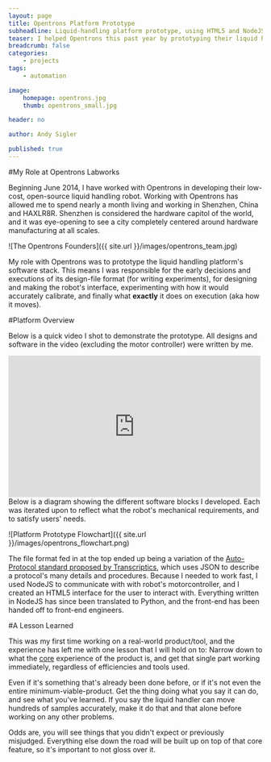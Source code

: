 ```yaml
---
layout: page
title: Opentrons Platform Prototype
subheadline: Liquid-handling platform prototype, using HTML5 and NodeJS
teaser: I helped Opentrons this past year by prototyping their liquid handling software stack. It's been a great experience and I learned some lasting lessons.
breadcrumb: false
categories:
    - projects
tags:
    - automation

image:
    homepage: opentrons.jpg
    thumb: opentrons_small.jpg

header: no

author: Andy Sigler

published: true
---
```


#My Role at Opentrons Labworks

Beginning June 2014, I have worked with Opentrons in developing their low-cost, open-source liquid handling robot. Working with Opentrons has allowed me to spend nearly a month living and working in Shenzhen, China and HAXLR8R. Shenzhen is considered the hardware capitol of the world, and it was eye-opening to see a city completely centered around hardware manufacturing at all scales.

![The Opentrons Founders]({{ site.url }}/images/opentrons_team.jpg)

My role with Opentrons was to prototype the liquid handling platform's software stack. This means I was responsible for the early decisions and executions of its design-file format (for writing experiments), for designing and making the robot's interface, experimenting with how it would accurately calibrate, and finally what <strong>exactly</strong> it does on execution (aka how it moves).

#Platform Overview

Below is a quick video I shot to demonstrate the prototype. All designs and software in the video (excluding the motor controller) were written by me.

<iframe src="https://player.vimeo.com/video/130249723" width="500" height="281" frameborder="0" webkitallowfullscreen mozallowfullscreen allowfullscreen></iframe>
<br />
Below is a diagram showing the different software blocks I developed. Each was iterated upon to reflect what the robot's mechanical requirements, and to satisfy users' needs.

![Platform Prototype Flowchart]({{ site.url }}/images/opentrons_flowchart.png)

The file format fed in at the top ended up being a variation of the [Auto-Protocol standard proposed by Transcriptics](http://autoprotocol.org/specification/), which uses JSON to describe a protocol's many details and procedures. Because I needed to work fast, I used NodeJS to communicate with with robot's motorcontroller, and I created an HTML5 interface for the user to interact with. Everything written in NodeJS has since been translated to Python, and the front-end has been handed off to front-end engineers.

#A Lesson Learned

This was my first time working on a real-world product/tool, and the experience has left me with one lesson that I will hold on to: Narrow down to what the <u>core</u> experience of the product is, and get that single part working immediately, regardless of efficiencies and tools used.

Even if it's something that's already been done before, or if it's not even the entire minimum-viable-product. Get the thing doing what you say it can do, and see what you've learned. If you say the liquid handler can move hundreds of samples accurately, make it do that and that alone before working on any other problems.

Odds are, you will see things that you didn't expect or previously misjudged. Everything else down the road will be built up on top of that core feature, so it's important to not gloss over it.